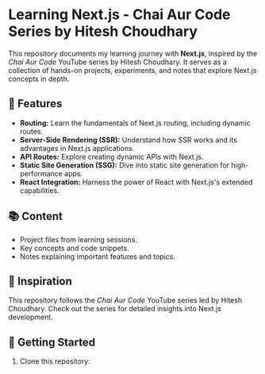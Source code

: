 # Learning Next.js - Chai Aur Code Series by Hitesh Choudhary

This repository documents my learning journey with **Next.js**, inspired by the *Chai Aur Code* YouTube series by Hitesh Choudhary. It serves as a collection of hands-on projects, experiments, and notes that explore Next.js concepts in depth.

## 🌟 Features
- **Routing:** Learn the fundamentals of Next.js routing, including dynamic routes.
- **Server-Side Rendering (SSR):** Understand how SSR works and its advantages in Next.js applications.
- **API Routes:** Explore creating dynamic APIs with Next.js.
- **Static Site Generation (SSG):** Dive into static site generation for high-performance apps.
- **React Integration:** Harness the power of React with Next.js's extended capabilities.

## 📚 Content
- Project files from learning sessions.
- Key concepts and code snippets.
- Notes explaining important features and topics.

## 🎥 Inspiration
This repository follows the *Chai Aur Code* YouTube series led by Hitesh Choudhary. Check out the series for detailed insights into Next.js development.

## 🚀 Getting Started
1. Clone this repository:
